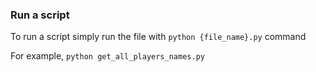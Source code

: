 ### Run a script
To run a script simply run the file with `python {file_name}.py` command

For example, `python get_all_players_names.py`